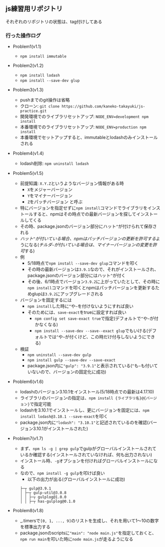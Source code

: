 ## js練習用リポジトリ
それぞれのリポジトリの状態は、tag付けしてある

### 行った操作ログ
- Problem1(v1.1)
  - `npm install immutable`

- Problem2(v1.2)
  - `npm install lodash`
  - `npm install --save-dev glup`

- Problem3(v1.3)
  - pushまでのgit操作は省略
  - クローン: `git clone https://github.com/kaneko-takayuki/js-practice.git`
  - 開発環境でのライブラリセットアップ: `NODE_ENV=development npm install`
  - 本番環境でのライブラリセットアップ: `NODE_ENV=production npm install`
  - 本番環境でセットアップすると、immutableとlodashのみインストールされる

- Problem4(v1.4)
  - lodash削除: `npm uninstall lodash`
  
- Problem5(v1.5)
  - 前提知識: `X.Y.Z`というようなバージョン情報がある時
    - `X`をメジャーバージョン
    - `Y`をマイナーバージョン
    - `Z`をパッチバージョン と呼ぶ
  - 特にバージョンを指定せずに`npm install`コマンドでライブラリをインストールすると、npmはその時点での最新バージョンを探してインストールしてくる
  - その時、package.jsonのバージョン部分にハット`^`が付けられて保存される
  - *ハット`^`が付いている場合、npmはパッチバージョンの更新を許可する*ようになる(*チルダ`~`が付いている場合は、マイナーバージョンの変更を許可*する)
  - 例
    - 5/18時点で`npm install --save-dev glup`コマンドを叩く
    - その時の最新バージョンは`3.9.1`なので、それがインストールされ、package.jsonのバージョン部分にはハット`^`が付く
    - その後、6/1時点でバージョン`3.9.2`に上がっていたとして、その時に`npm install`コマンドを叩くとnpmはパッチバージョンを更新するためglupは`3.9.2`にアップグレードされる
  - バージョンを固定するには
    - `npm install`した時に`^`や`~`を付けないようにすれば良い
    - そのためには、`save-exact`をtrueに設定すれば良い
      - `npm config set save-exact true`で指定(デフォルトで`^`や`~`が付かなくなる)
      - `npm install --save-dev --save--exact glup`でもいける(デフォルトでは`^`や`~`が付くけど、この時だけ付与しないようにできる)
  - 検証
    - `npm uninstall --save-dev gulp`
    - `npm install gulp --save-dev --save-exact`
    - package.json内に`"gulp": "3.9.1"`と表示されている(`^`も`~`も付いていないので、バージョンの固定化に成功)

- Problem6(v1.6)
  - lodashのバージョン3.10.1をインストール(5/18時点での最新は4.17.10)
  - ライブラリのバージョンの指定は、`npm install {ライブラリ名}@{バージョン}`で指定可能
  - lodashを3.10.1でインストールし、更にバージョンを固定には、`npm install lodash@3.10.1 --save-exact`を叩く
  - package.json内に`"lodash": "3.10.1"`と記述されているのを確認(バージョン3.10.1がインストールされた)

- Problem7(v1.7)
  - まず、`npm ls -g | grep gulp`でgulpがグローバルインストールされているか確認する(インストールされていなければ、何も出力されない)
  - インストール時、`-g`オプションを付ければグローバルインストールになる
  - なので、`npm install -g gulp`を叩けば良い
    - 以下の出力が出る(グローバルインストールに成功)
    ```
    ├─┬ gulp@3.9.1
    │ ├─┬ gulp-util@3.0.8
    │ │ ├─┬ gulplog@1.0.0
    │ │ ├─┬ has-gulplog@0.1.0
    ```

- Problem8(v1.8)
  - _.timersで`[0, 1, ..., 9]`のリストを生成し、それを用いて1〜10の数字を標準出力する
  - package.jsonのscriptsに`"main": "node main.js"`を指定しておくと、`npm run main`を叩いた時に`node main.js`が走るようになる
